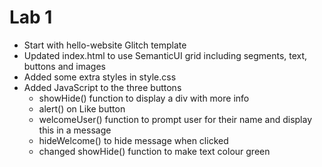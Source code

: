 Lab 1
=================

- Start with hello-website Glitch template
- Updated index.html to use SemanticUI grid including segments, text, buttons and images
- Added some extra styles in style.css 
- Added JavaScript to the three buttons
  - showHide() function to display a div with more info
  - alert() on Like button
  - welcomeUser() function to prompt user for their name and display this in a message
  - hideWelcome() to hide message when clicked 
  - changed showHide() function to make text colour green